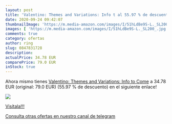 ```yaml
---
layout: post
title: 'Valentino: Themes and Variations: Info t al 55.97 % de descuento'
date: 2020-09-24 09:42:07
thumbnailImage: 'https://m.media-amazon.com/images/I/51hLdBe9S-L._SL200_.jpg'
images: [ 'https://m.media-amazon.com/images/I/51hLdBe9S-L._SL200_.jpg' ]
comments: true
category: ofertas
author: ring
slug: 0847831728
description:
actualPrice: 34.78 EUR
comparePrice: 79.0 EUR
inStock: true
---
```


Ahora mismo tienes [Valentino: Themes and Variations: Info to Come](https://www.amazon.com/dp/0847831728/?tag=redken08-20) a 34.78 EUR (original: 79.0 EUR) (55.97 %  de descuento) en el siguiente enlace!

[![](https://m.media-amazon.com/images/I/51hLdBe9S-L._SL200_.jpg)](https://www.amazon.com/dp/0847831728/?tag=redken08-20)

[Visítala!!!](https://www.amazon.com/dp/0847831728/?tag=redken08-20)

[Consulta otras ofertas en nuestro canal de telegram](https://t.me/s/ofertas25)
